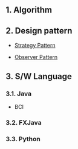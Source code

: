 ## 1. Algorithm

## 2. Design pattern

- [Strategy Pattern](/document/software/designPattern/strategy)

- [Observer Pattern](/document/software/designPattern/observer)

## 3. S/W Language

### 3.1. Java

- BCI

### 3.2. FXJava

### 3.3. Python
